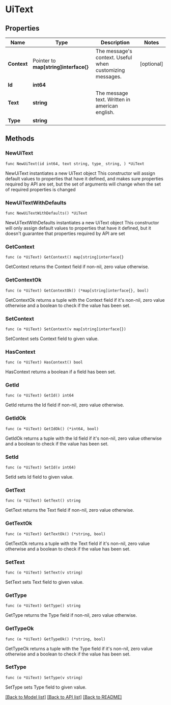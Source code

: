 # UiText

## Properties

Name | Type | Description | Notes
------------ | ------------- | ------------- | -------------
**Context** | Pointer to **map[string]interface{}** | The message&#39;s context. Useful when customizing messages. | [optional] 
**Id** | **int64** |  | 
**Text** | **string** | The message text. Written in american english. | 
**Type** | **string** |  | 

## Methods

### NewUiText

`func NewUiText(id int64, text string, type_ string, ) *UiText`

NewUiText instantiates a new UiText object
This constructor will assign default values to properties that have it defined,
and makes sure properties required by API are set, but the set of arguments
will change when the set of required properties is changed

### NewUiTextWithDefaults

`func NewUiTextWithDefaults() *UiText`

NewUiTextWithDefaults instantiates a new UiText object
This constructor will only assign default values to properties that have it defined,
but it doesn't guarantee that properties required by API are set

### GetContext

`func (o *UiText) GetContext() map[string]interface{}`

GetContext returns the Context field if non-nil, zero value otherwise.

### GetContextOk

`func (o *UiText) GetContextOk() (*map[string]interface{}, bool)`

GetContextOk returns a tuple with the Context field if it's non-nil, zero value otherwise
and a boolean to check if the value has been set.

### SetContext

`func (o *UiText) SetContext(v map[string]interface{})`

SetContext sets Context field to given value.

### HasContext

`func (o *UiText) HasContext() bool`

HasContext returns a boolean if a field has been set.

### GetId

`func (o *UiText) GetId() int64`

GetId returns the Id field if non-nil, zero value otherwise.

### GetIdOk

`func (o *UiText) GetIdOk() (*int64, bool)`

GetIdOk returns a tuple with the Id field if it's non-nil, zero value otherwise
and a boolean to check if the value has been set.

### SetId

`func (o *UiText) SetId(v int64)`

SetId sets Id field to given value.


### GetText

`func (o *UiText) GetText() string`

GetText returns the Text field if non-nil, zero value otherwise.

### GetTextOk

`func (o *UiText) GetTextOk() (*string, bool)`

GetTextOk returns a tuple with the Text field if it's non-nil, zero value otherwise
and a boolean to check if the value has been set.

### SetText

`func (o *UiText) SetText(v string)`

SetText sets Text field to given value.


### GetType

`func (o *UiText) GetType() string`

GetType returns the Type field if non-nil, zero value otherwise.

### GetTypeOk

`func (o *UiText) GetTypeOk() (*string, bool)`

GetTypeOk returns a tuple with the Type field if it's non-nil, zero value otherwise
and a boolean to check if the value has been set.

### SetType

`func (o *UiText) SetType(v string)`

SetType sets Type field to given value.



[[Back to Model list]](../README.md#documentation-for-models) [[Back to API list]](../README.md#documentation-for-api-endpoints) [[Back to README]](../README.md)



